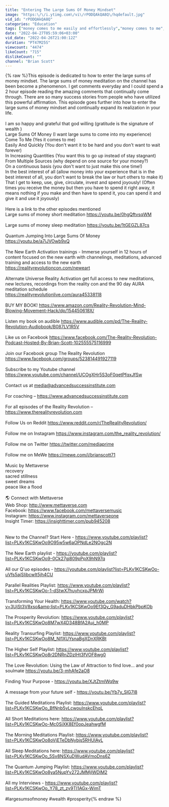 ```yaml
---
title: "Entering The Large Sums Of Money Mindset"
image: "https:\/\/i.ytimg.com\/vi\/rPODQAkQA8Q\/hqdefault.jpg"
vid_id: "rPODQAkQA8Q"
categories: "Education"
tags: ["money comes to me easily and effortlessly","money comes to me","money comes to me in increasing"]
date: "2022-04-27T05:59:06+03:00"
vid_date: "2022-04-26T21:00:12Z"
duration: "PT47M25S"
viewcount: "4474"
likeCount: "715"
dislikeCount: ""
channel: "Brian Scott"
---
```

{% raw %}This episode is dedicated to how to enter the large sums of money mindset.  The large sums of money meditation on the channel has been become a phenomenon.  I get comments everyday and I could spend a 2 hour episode reading the amazing comments that continually come through.  There are so many success stories from people who have utilized this powerful affirmation. This episode goes further into how to enter the large sums of money mindset and continually expand its realization in your life. <br /><br />I am so happy and grateful that god willing (gratitude is the signature of wealth )<br />Large Sums Of Money (I want large sums to come into my experience)<br />Come To Me (Yes it comes to me)<br />Easily And Quickly (You don't want it to be hard and you don't want to wait forever)<br />In Increasing Quantities (You want this to go up instead of stay stagnant)<br />From Multiple Sources (why depend on one source for your money?)<br />On a continuous basis (you don't want to just make this one time!)<br />In the best interest of all (allow money into your experience that is in the best interest of all, you don't want to break the law or hurt others to make it)<br />That I get to keep, use, give, circulate, invest and spend joyously! (Often times you receive the money but then you have to spend it right away, it means nothing if you make and then have to spend it, you can spend it and give it and use it joyously)<br /><br />Here is a link to the other episodes mentioned<br />Large sums of money short meditation <a rel="nofollow" target="blank" href="https://youtu.be/0hgQftvsqWM">https://youtu.be/0hgQftvsqWM</a><br /><br />Large sums of money sleep meditation <a rel="nofollow" target="blank" href="https://youtu.be/1tGEGZL87cs">https://youtu.be/1tGEGZL87cs</a><br /><br />Quantum Jumping Into Large Sums Of Money <a rel="nofollow" target="blank" href="https://youtu.be/a7iJVOwb9xQ">https://youtu.be/a7iJVOwb9xQ</a><br /><br />The New Earth Activation trainings - Immerse yourself in 12 hours of content focused on the new earth with channelings, meditations, advanced training and access to the new earth <a rel="nofollow" target="blank" href="https://realityrevolutioncon.com/neweart">https://realityrevolutioncon.com/neweart</a><br /><br />Alternate Universe Reality Activation  get full access to new meditations, new lectures, recordings from the reality con and the 90 day AURA meditation schedule<br /><a rel="nofollow" target="blank" href="https://realityrevolutionlive.com/aura45338118">https://realityrevolutionlive.com/aura45338118</a><br /><br />BUY MY BOOK! <a rel="nofollow" target="blank" href="https://www.amazon.com/Reality-Revolution-Mind-Blowing-Movement-Hack/dp/154450618X/">https://www.amazon.com/Reality-Revolution-Mind-Blowing-Movement-Hack/dp/154450618X/</a><br /><br />Listen my book on audible <a rel="nofollow" target="blank" href="https://www.audible.com/pd/The-Reality-Revolution-Audiobook/B087LV1R5V">https://www.audible.com/pd/The-Reality-Revolution-Audiobook/B087LV1R5V</a><br /><br />Like us on Facebook <a rel="nofollow" target="blank" href="https://www.facebook.com/The-Reality-Revolution-Podcast-Hosted-By-Brian-Scott-102555575116999">https://www.facebook.com/The-Reality-Revolution-Podcast-Hosted-By-Brian-Scott-102555575116999</a><br /><br />Join our Facebook group The Reality Revolution <a rel="nofollow" target="blank" href="https://www.facebook.com/groups/523814491927119">https://www.facebook.com/groups/523814491927119</a><br /><br />Subscribe to my Youtube channel <a rel="nofollow" target="blank" href="https://www.youtube.com/channel/UCOgXHr5S3oF0qetPfqxJfSw">https://www.youtube.com/channel/UCOgXHr5S3oF0qetPfqxJfSw</a> <br /><br />Contact us at media@advancedsuccessinstitute.com<br /><br />For coaching – <a rel="nofollow" target="blank" href="https://www.advancedsuccessinstitute.com">https://www.advancedsuccessinstitute.com</a><br /><br />For all episodes of the Reality Revolution – <a rel="nofollow" target="blank" href="https://www.therealityrevolution.com">https://www.therealityrevolution.com</a><br /><br />Follow Us on Reddit <a rel="nofollow" target="blank" href="https://www.reddit.com/r/TheRealityRevolution/">https://www.reddit.com/r/TheRealityRevolution/</a><br /><br />Follow me on Instagram <a rel="nofollow" target="blank" href="https://www.instagram.com/the_reality_revolution/">https://www.instagram.com/the_reality_revolution/</a><br /><br />Follow me on Twitter <a rel="nofollow" target="blank" href="https://twitter.com/mediaprime">https://twitter.com/mediaprime</a><br /><br />Follow me on MeWe <a rel="nofollow" target="blank" href="https://mewe.com/i/brianscott71">https://mewe.com/i/brianscott71</a><br /><br />Music by Mettaverse<br />recovery<br />sacred stillness<br />sweet dreams<br />peace like a flood<br /><br />🌎 Connect with Mettaverse<br />Web Shop: <a rel="nofollow" target="blank" href="http://www.mettaverse.com">http://www.mettaverse.com</a><br />Facebook: <a rel="nofollow" target="blank" href="https://www.facebook.com/mettaversemusic">https://www.facebook.com/mettaversemusic</a><br />Instagram: <a rel="nofollow" target="blank" href="https://www.instagram.com/mettaverseone">https://www.instagram.com/mettaverseone</a><br />Insight Timer: <a rel="nofollow" target="blank" href="https://insighttimer.com/pub945208">https://insighttimer.com/pub945208</a><br /><br /><br />New to the Channel?  Start Here - <a rel="nofollow" target="blank" href="https://www.youtube.com/playlist?list=PLKv1KCSKwOo9O95w5w6aOPNdLe2NOgc2N">https://www.youtube.com/playlist?list=PLKv1KCSKwOo9O95w5w6aOPNdLe2NOgc2N</a><br /><br />The New Earth playlist - <a rel="nofollow" target="blank" href="https://youtube.com/playlist?list=PLKv1KCSKwOo9-0Ck27gj809pPpX9hN97q">https://youtube.com/playlist?list=PLKv1KCSKwOo9-0Ck27gj809pPpX9hN97q</a><br /><br />All our Q'uo episodes - <a rel="nofollow" target="blank" href="https://youtube.com/playlist?list=PLKv1KCSKwOo-uVfs5ajSIibcwIt5jh4CU">https://youtube.com/playlist?list=PLKv1KCSKwOo-uVfs5ajSIibcwIt5jh4CU</a><br /><br />Parallel Realities Playlist: <a rel="nofollow" target="blank" href="https://www.youtube.com/playlist?list=PLKv1KCSKwOo-1-dStwX7huyhcxpJPMrWi">https://www.youtube.com/playlist?list=PLKv1KCSKwOo-1-dStwX7huyhcxpJPMrWi</a><br /><br />Transforming Your Health:  <a rel="nofollow" target="blank" href="https://www.youtube.com/watch?v=3UjSt3V8xso&amp;list=PLKv1KCSKwOo9Ef3Qy_G9aduDHbkPbpKOb">https://www.youtube.com/watch?v=3UjSt3V8xso&amp;list=PLKv1KCSKwOo9Ef3Qy_G9aduDHbkPbpKOb</a><br /> <br />The Prosperity Revolution:  <a rel="nofollow" target="blank" href="https://www.youtube.com/playlist?list=PLKv1KCSKwOo8M7wX4D348BfA2Auj_h0MP">https://www.youtube.com/playlist?list=PLKv1KCSKwOo8M7wX4D348BfA2Auj_h0MP</a><br /><br />Reality Transurfing Playlist: <a rel="nofollow" target="blank" href="https://www.youtube.com/playlist?list=PLKv1KCSKwOo8M_Nl1XUYsnaBgXDnXRKBt">https://www.youtube.com/playlist?list=PLKv1KCSKwOo8M_Nl1XUYsnaBgXDnXRKBt</a><br /><br />The Higher Self Playlist: <a rel="nofollow" target="blank" href="https://www.youtube.com/playlist?list=PLKv1KCSKwOo8r2DNRnZDzIHt3fVOF8wg0">https://www.youtube.com/playlist?list=PLKv1KCSKwOo8r2DNRnZDzIHt3fVOF8wg0</a><br /><br />The Love Revolution: Using the Law of Attraction to find love… and your soulmate <a rel="nofollow" target="blank" href="https://youtu.be/3-mhAfe2aO8">https://youtu.be/3-mhAfe2aO8</a><br /><br />Finding Your Purpose - <a rel="nofollow" target="blank" href="https://youtu.be/XJtZtmlWq9w">https://youtu.be/XJtZtmlWq9w</a><br /><br />A message from your future self - <a rel="nofollow" target="blank" href="https://youtu.be/Yb7y_SlG7l8">https://youtu.be/Yb7y_SlG7l8</a><br /><br />The Guided Meditations Playlist: <a rel="nofollow" target="blank" href="https://www.youtube.com/playlist?list=PLKv1KCSKwOo_BfNnb5vLcwouInskcEhqL">https://www.youtube.com/playlist?list=PLKv1KCSKwOo_BfNnb5vLcwouInskcEhqL</a><br /><br />All Short Meditations here: <a rel="nofollow" target="blank" href="https://www.youtube.com/playlist?list=PLKv1KCSKwOo-Mc0SiXK8Ef0opJeahwgfM">https://www.youtube.com/playlist?list=PLKv1KCSKwOo-Mc0SiXK8Ef0opJeahwgfM</a><br /><br />The Morning Meditations Playlist: <a rel="nofollow" target="blank" href="https://www.youtube.com/playlist?list=PLKv1KCSKwOo8oVjETeDbNybjs5RHUlAyL">https://www.youtube.com/playlist?list=PLKv1KCSKwOo8oVjETeDbNybjs5RHUlAyL</a><br /><br />All Sleep Meditations here: <a rel="nofollow" target="blank" href="https://www.youtube.com/playlist?list=PLKv1KCSKwOo_5Sv8NSXuDWudAVmoDns6Z">https://www.youtube.com/playlist?list=PLKv1KCSKwOo_5Sv8NSXuDWudAVmoDns6Z</a><br /><br />The Quantum Jumping Playlist: <a rel="nofollow" target="blank" href="https://www.youtube.com/playlist?list=PLKv1KCSKwOo8ya5NupYv272JMMjIWDlM2">https://www.youtube.com/playlist?list=PLKv1KCSKwOo8ya5NupYv272JMMjIWDlM2</a><br /><br />All my Interviews - <a rel="nofollow" target="blank" href="https://www.youtube.com/playlist?list=PLKv1KCSKwOo_Y78_zt_zv9TI1AGx-WimT">https://www.youtube.com/playlist?list=PLKv1KCSKwOo_Y78_zt_zv9TI1AGx-WimT</a><br /><br />#largesumsofmoney #wealth #prosperity{% endraw %}
